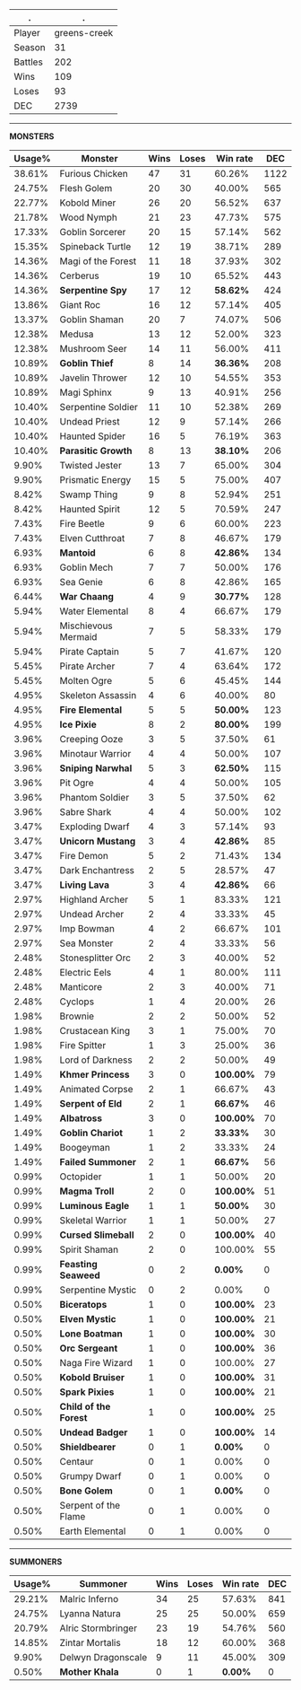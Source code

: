.|.
|-|-
Player|greens-creek
Season|31
Battles|202
Wins|109
Loses|93
DEC|2739

---
**MONSTERS**

Usage%|Monster|Wins|Loses|Win rate|DEC|
-|-|-|-|-|-|
38.61%|Furious Chicken|47|31|60.26%|1122|
24.75%|Flesh Golem|20|30|40.00%|565|
22.77%|Kobold Miner|26|20|56.52%|637|
21.78%|Wood Nymph|21|23|47.73%|575|
17.33%|Goblin Sorcerer|20|15|57.14%|562|
15.35%|Spineback Turtle|12|19|38.71%|289|
14.36%|Magi of the Forest|11|18|37.93%|302|
14.36%|Cerberus|19|10|65.52%|443|
14.36%|**Serpentine Spy**|17|12|**58.62%**|424|
13.86%|Giant Roc|16|12|57.14%|405|
13.37%|Goblin Shaman|20|7|74.07%|506|
12.38%|Medusa|13|12|52.00%|323|
12.38%|Mushroom Seer|14|11|56.00%|411|
10.89%|**Goblin Thief**|8|14|**36.36%**|208|
10.89%|Javelin Thrower|12|10|54.55%|353|
10.89%|Magi Sphinx|9|13|40.91%|256|
10.40%|Serpentine Soldier|11|10|52.38%|269|
10.40%|Undead Priest|12|9|57.14%|266|
10.40%|Haunted Spider|16|5|76.19%|363|
10.40%|**Parasitic Growth**|8|13|**38.10%**|206|
9.90%|Twisted Jester|13|7|65.00%|304|
9.90%|Prismatic Energy|15|5|75.00%|407|
8.42%|Swamp Thing|9|8|52.94%|251|
8.42%|Haunted Spirit|12|5|70.59%|247|
7.43%|Fire Beetle|9|6|60.00%|223|
7.43%|Elven Cutthroat|7|8|46.67%|179|
6.93%|**Mantoid**|6|8|**42.86%**|134|
6.93%|Goblin Mech|7|7|50.00%|176|
6.93%|Sea Genie|6|8|42.86%|165|
6.44%|**War Chaang**|4|9|**30.77%**|128|
5.94%|Water Elemental|8|4|66.67%|179|
5.94%|Mischievous Mermaid|7|5|58.33%|179|
5.94%|Pirate Captain|5|7|41.67%|120|
5.45%|Pirate Archer|7|4|63.64%|172|
5.45%|Molten Ogre|5|6|45.45%|144|
4.95%|Skeleton Assassin|4|6|40.00%|80|
4.95%|**Fire Elemental**|5|5|**50.00%**|123|
4.95%|**Ice Pixie**|8|2|**80.00%**|199|
3.96%|Creeping Ooze|3|5|37.50%|61|
3.96%|Minotaur Warrior|4|4|50.00%|107|
3.96%|**Sniping Narwhal**|5|3|**62.50%**|115|
3.96%|Pit Ogre|4|4|50.00%|105|
3.96%|Phantom Soldier|3|5|37.50%|62|
3.96%|Sabre Shark|4|4|50.00%|102|
3.47%|Exploding Dwarf|4|3|57.14%|93|
3.47%|**Unicorn Mustang**|3|4|**42.86%**|85|
3.47%|Fire Demon|5|2|71.43%|134|
3.47%|Dark Enchantress|2|5|28.57%|47|
3.47%|**Living Lava**|3|4|**42.86%**|66|
2.97%|Highland Archer|5|1|83.33%|121|
2.97%|Undead Archer|2|4|33.33%|45|
2.97%|Imp Bowman|4|2|66.67%|101|
2.97%|Sea Monster|2|4|33.33%|56|
2.48%|Stonesplitter Orc|2|3|40.00%|52|
2.48%|Electric Eels|4|1|80.00%|111|
2.48%|Manticore|2|3|40.00%|71|
2.48%|Cyclops|1|4|20.00%|26|
1.98%|Brownie|2|2|50.00%|52|
1.98%|Crustacean King|3|1|75.00%|70|
1.98%|Fire Spitter|1|3|25.00%|36|
1.98%|Lord of Darkness|2|2|50.00%|49|
1.49%|**Khmer Princess**|3|0|**100.00%**|79|
1.49%|Animated Corpse|2|1|66.67%|43|
1.49%|**Serpent of Eld**|2|1|**66.67%**|46|
1.49%|**Albatross**|3|0|**100.00%**|70|
1.49%|**Goblin Chariot**|1|2|**33.33%**|30|
1.49%|Boogeyman|1|2|33.33%|24|
1.49%|**Failed Summoner**|2|1|**66.67%**|56|
0.99%|Octopider|1|1|50.00%|20|
0.99%|**Magma Troll**|2|0|**100.00%**|51|
0.99%|**Luminous Eagle**|1|1|**50.00%**|30|
0.99%|Skeletal Warrior|1|1|50.00%|27|
0.99%|**Cursed Slimeball**|2|0|**100.00%**|40|
0.99%|Spirit Shaman|2|0|100.00%|55|
0.99%|**Feasting Seaweed**|0|2|**0.00%**|0|
0.99%|Serpentine Mystic|0|2|0.00%|0|
0.50%|**Biceratops**|1|0|**100.00%**|23|
0.50%|**Elven Mystic**|1|0|**100.00%**|21|
0.50%|**Lone Boatman**|1|0|**100.00%**|30|
0.50%|**Orc Sergeant**|1|0|**100.00%**|36|
0.50%|Naga Fire Wizard|1|0|100.00%|27|
0.50%|**Kobold Bruiser**|1|0|**100.00%**|31|
0.50%|**Spark Pixies**|1|0|**100.00%**|21|
0.50%|**Child of the Forest**|1|0|**100.00%**|25|
0.50%|**Undead Badger**|1|0|**100.00%**|14|
0.50%|**Shieldbearer**|0|1|**0.00%**|0|
0.50%|Centaur|0|1|0.00%|0|
0.50%|Grumpy Dwarf|0|1|0.00%|0|
0.50%|**Bone Golem**|0|1|**0.00%**|0|
0.50%|Serpent of the Flame|0|1|0.00%|0|
0.50%|Earth Elemental|0|1|0.00%|0|

---
**SUMMONERS**

Usage%|Summoner|Wins|Loses|Win rate|DEC|
-|-|-|-|-|-|
29.21%|Malric Inferno|34|25|57.63%|841|
24.75%|Lyanna Natura|25|25|50.00%|659|
20.79%|Alric Stormbringer|23|19|54.76%|560|
14.85%|Zintar Mortalis|18|12|60.00%|368|
9.90%|Delwyn Dragonscale|9|11|45.00%|309|
0.50%|**Mother Khala**|0|1|**0.00%**|0|
